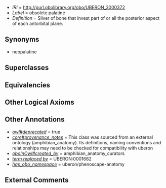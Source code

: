  * *IRI* = http://purl.obolibrary.org/obo/UBERON_3000372
 * *Label* = obsolete palatine
 * *Definition* = Sliver of bone that invest part of or all the posterior aspect of each antorbital plane.

## Synonyms

 * neopalatine

## Superclasses


## Equivalencies


## Other Logical Axioms


## Other Annotations

 * *[owl#deprecated](../../ed/owl#deprecated.md)* = true
 * *[core#provenance_notes](../../core#provenance/es/core#provenance_notes.md)* = This class was sourced from an external ontology (amphibian_anatomy). Its definitions, naming conventions and relationships may need to be checked for compatibility with uberon
 * *[oboInOwl#created_by](../../oboInOwl#created/by/oboInOwl#created_by.md)* = amphibian_anatomy_curators
 * *[term replaced by](../../IAO/01/IAO_0100001.md)* = UBERON:0001682
 * *[has_obo_namespace](../../ce/oboInOwl#hasOBONamespace.md)* = uberon/phenoscape-anatomy

## External Comments

